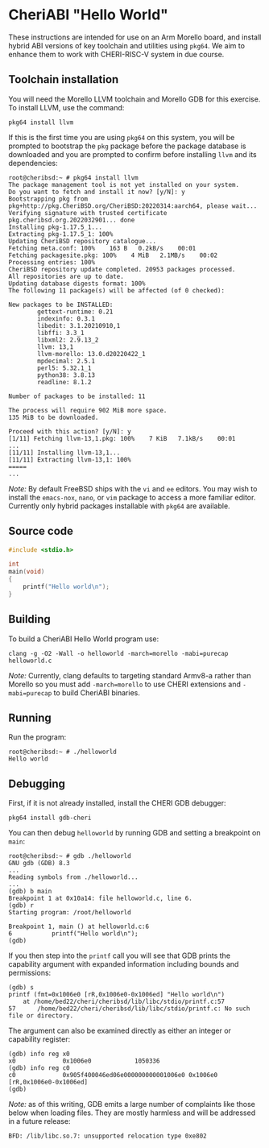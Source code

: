 # CheriABI "Hello World"

These instructions are intended for use on an Arm Morello board, and install
hybrid ABI versions of key toolchain and utilities using `pkg64`.
We aim to enhance them to work with CHERI-RISC-V system in due course.

## Toolchain installation

You will need the Morello LLVM toolchain and Morello GDB for this
exercise. To install LLVM, use the command:

```pkg64 install llvm```

If this is the first time you are using `pkg64` on this system, you will
be prompted to bootstrap the `pkg` package before the package database
is downloaded and you are prompted to confirm before installing `llvm`
and its dependencies:

```
root@cheribsd:~ # pkg64 install llvm
The package management tool is not yet installed on your system.
Do you want to fetch and install it now? [y/N]: y
Bootstrapping pkg from pkg+http://pkg.CheriBSD.org/CheriBSD:20220314:aarch64, please wait...
Verifying signature with trusted certificate pkg.cheribsd.org.2022032901... done
Installing pkg-1.17.5_1...
Extracting pkg-1.17.5_1: 100%
Updating CheriBSD repository catalogue...
Fetching meta.conf: 100%    163 B   0.2kB/s    00:01    
Fetching packagesite.pkg: 100%    4 MiB   2.1MB/s    00:02    
Processing entries: 100%
CheriBSD repository update completed. 20953 packages processed.
All repositories are up to date.
Updating database digests format: 100%
The following 11 package(s) will be affected (of 0 checked):

New packages to be INSTALLED:
        gettext-runtime: 0.21
        indexinfo: 0.3.1
        libedit: 3.1.20210910,1
        libffi: 3.3_1
        libxml2: 2.9.13_2
        llvm: 13,1
        llvm-morello: 13.0.d20220422_1
        mpdecimal: 2.5.1
        perl5: 5.32.1_1
        python38: 3.8.13
        readline: 8.1.2

Number of packages to be installed: 11

The process will require 902 MiB more space.
135 MiB to be downloaded.

Proceed with this action? [y/N]: y
[1/11] Fetching llvm-13,1.pkg: 100%    7 KiB   7.1kB/s    00:01  
...
[11/11] Installing llvm-13,1...
[11/11] Extracting llvm-13,1: 100%
=====
...
```

*Note:* By default FreeBSD ships with the `vi` and `ee` editors. You may
wish to install the `emacs-nox`, `nano`, or `vim` package to access a
more familiar editor. Currently only hybrid packages installable with
`pkg64` are available.

## Source code

```C
#include <stdio.h>

int
main(void)
{
	printf("Hello world\n");
}
```

## Building

To build a CheriABI Hello World program use:

```clang -g -O2 -Wall -o helloworld -march=morello -mabi=purecap helloworld.c```

*Note:* Currently, clang defaults to targeting standard Armv8-a rather
than Morello so you must add `-march=morello` to use CHERI extensions
and `-mabi=purecap` to build CheriABI binaries.

## Running

Run the program:

```
root@cheribsd:~ # ./helloworld
Hello world
```

## Debugging

First, if it is not already installed, install the CHERI GDB debugger:

```pkg64 install gdb-cheri```

You can then debug `helloworld` by running GDB and setting a breakpoint
on `main`:

```
root@cheribsd:~ # gdb ./helloworld
GNU gdb (GDB) 8.3
...
Reading symbols from ./helloworld...
...
(gdb) b main
Breakpoint 1 at 0x10a14: file helloworld.c, line 6.
(gdb) r
Starting program: /root/helloworld

Breakpoint 1, main () at helloworld.c:6
6           printf("Hello world\n");
(gdb) 
```

If you then step into the `printf` call you will see that GDB prints
the capability argument with expanded information including bounds and
permissions:

```
(gdb) s
printf (fmt=0x1006e0 [rR,0x1006e0-0x1006ed] "Hello world\n")
    at /home/bed22/cheri/cheribsd/lib/libc/stdio/printf.c:57
57      /home/bed22/cheri/cheribsd/lib/libc/stdio/printf.c: No such file or directory.
```
The argument can also be examined directly as either an integer or capability register:
```
(gdb) info reg x0
x0             0x1006e0            1050336
(gdb) info reg c0
c0             0x905f400046ed06e000000000001006e0 0x1006e0 [rR,0x1006e0-0x1006ed]
(gdb)
```

*Note:* as of this writing, GDB emits a large number of complaints like
those below when loading files. They are mostly harmless and will be
addressed in a future release:

```
BFD: /lib/libc.so.7: unsupported relocation type 0xe802
```
